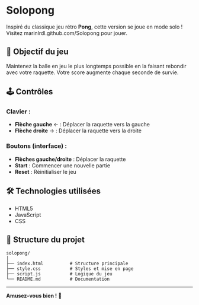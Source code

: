 # Solopong

Inspiré du classique jeu rétro **Pong**, cette version se joue en mode solo !
Visitez marinlrdl.github.com/Solopong pour jouer.

## 🎯 Objectif du jeu

Maintenez la balle en jeu le plus longtemps possible en la faisant rebondir avec votre raquette. Votre score augmente chaque seconde de survie.

## 🕹️ Contrôles

### Clavier :
- **Flèche gauche** ← : Déplacer la raquette vers la gauche
- **Flèche droite** → : Déplacer la raquette vers la droite

### Boutons (interface) :
- **Flèches gauche/droite** : Déplacer la raquette
- **Start** : Commencer une nouvelle partie
- **Reset** : Réinitialiser le jeu


## 🛠️ Technologies utilisées

- HTML5
- JavaScript
- CSS

## 📁 Structure du projet

```
solopong/
│
├── index.html          # Structure principale
├── style.css           # Styles et mise en page
├── script.js           # Logique du jeu
└── README.md           # Documentation
```

---

**Amusez-vous bien !** 🏓